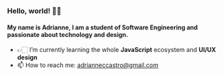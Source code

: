 # <h3>Hello, world! 🖖🏻</h3>


<h4>My name is Adrianne, I am a student of Software Engineering and passionate about technology and design.</h4>


- 👉🏻 I’m currently learning the whole **JavaScript** ecosystem and **UI/UX design**
- 📫 How to reach me: adrianneccastro@gmail.com
